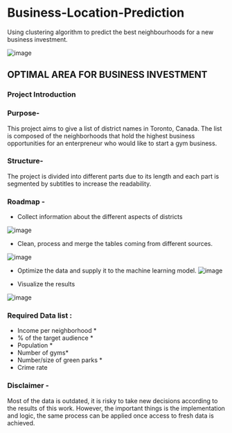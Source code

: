 # Business-Location-Prediction
Using clustering algorithm to predict the best neighbourhoods for a new business investment. 

![image](https://user-images.githubusercontent.com/105684729/187152056-59e32f42-fa6a-490e-a196-305fdfa2e7b5.png)


## OPTIMAL AREA FOR BUSINESS INVESTMENT 
### Project Introduction
### Purpose- 
This project aims to give a list of district names in Toronto, Canada. The list is composed of the neighborhoods that hold the highest business opportunities for an enterpreneur who would like to start a gym business.

### Structure- 
The project is divided into different parts due to its length and each part is segmented by subtitles to increase the readability.

### Roadmap -
- Collect information about the different aspects of districts

![image](https://user-images.githubusercontent.com/105684729/187066378-d1e2eebf-7034-47ed-80f6-cdadaf986d24.png)



- Clean, process and merge the tables coming from different sources.

![image](https://user-images.githubusercontent.com/105684729/187152488-09053451-9678-4b3f-bc38-67b2f8972db8.png)


- Optimize the data and supply it to the machine learning model.
![image](https://user-images.githubusercontent.com/105684729/187066417-2180747a-c781-458d-ac81-01b83ff1337c.png)

- Visualize the results 


![image](https://user-images.githubusercontent.com/105684729/187288823-b5bc2b15-253b-45d4-bb1e-fffc2a0fa1aa.png)


### Required Data list :
- Income per neighborhood *
- % of the target audience *
- Population *
- Number of gyms*
- Number/size of green parks *
- Crime rate


### Disclaimer - 
Most of the data is outdated, it is risky to take new decisions according to the results of this work. However, the important things is the implementation and logic,  the same process can be applied once access to fresh data is achieved.



